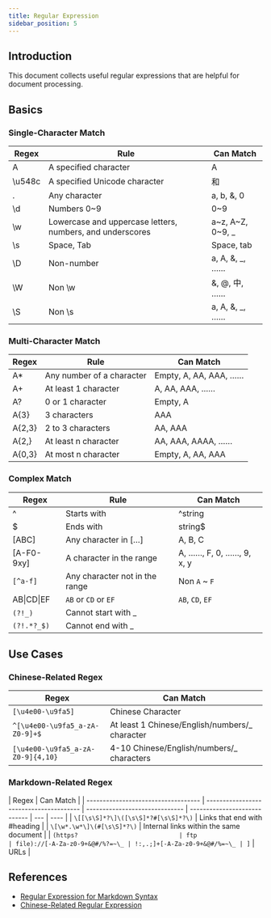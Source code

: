 ```yaml
---
title: Regular Expression
sidebar_position: 5
---
```


## Introduction

This document collects useful regular expressions that are helpful for document processing.

## Basics

### Single-Character Match

| Regex  | Rule                                                      | Can Match         |
| ------ | --------------------------------------------------------- | ----------------- |
| A      | A specified character                                     | A                 |
| \u548c | A specified Unicode character                             | 和                |
| .      | Any character                                             | a, b, &, 0        |
| \d     | Numbers 0~9                                               | 0~9               |
| \w     | Lowercase and uppercase letters, numbers, and underscores | a~z, A~Z, 0~9, \_ |
| \s     | Space, Tab                                                | Space, tab        |
| \D     | Non-number                                                | a, A, &, \_, ……   |
| \W     | Non \w                                                    | &, @, 中, ……      |
| \S     | Non \s                                                    | a, A, &, \_, ……   |

### Multi-Character Match

| Regex  | Rule                      | Can Match             |
| ------ | ------------------------- | --------------------- |
| A\*    | Any number of a character | Empty, A, AA, AAA, …… |
| A+     | At least 1 character      | A, AA, AAA, ……        |
| A?     | 0 or 1 character          | Empty, A              |
| A{3}   | 3 characters              | AAA                   |
| A{2,3} | 2 to 3 characters         | AA, AAA               |
| A{2,}  | At least n character      | AA, AAA, AAAA, ……     |
| A{0,3} | At most n character       | Empty, A, AA, AAA     |

### Complex Match

| Regex       | Rule                           | Can Match                |
| ----------- | ------------------------------ | ------------------------ |
| ^           | Starts with                    | ^string                  |
| $           | Ends with                      | string$                  |
| [ABC]       | Any character in […]           | A, B, C                  |
| [A-F0-9xy]  | A character in the range       | A, ……, F, 0, ……, 9, x, y |
| `[^a-f]`    | Any character not in the range | Non `A` ~ `F`            |
| AB\|CD\|EF  | `AB` or `CD` or `EF`           | `AB`, `CD`, `EF`         |
| `(?!_)`　　 | Cannot start with \_           |                          |
| `(?!.*?_$)` | Cannot end with \_             |                          |

## Use Cases

### Chinese-Related Regex

| Regex                             | Can Match                                       |
| --------------------------------- | ----------------------------------------------- |
| `[\u4e00-\u9fa5]`                 | Chinese Character                               |
| `^[\u4e00-\u9fa5_a-zA-Z0-9]+$`    | At least 1 Chinese/English/numbers/\_ character |
| `[\u4e00-\u9fa5_a-zA-Z0-9]{4,10}` | 4-10 Chinese/English/numbers/\_ characters      |

### Markdown-Related Regex

| Regex                               | Can Match                               |
| ----------------------------------- | --------------------------------------- | ------------------------------ | ---------------------------- | --- | ---- |
| `\[[\s\S]*?\]\([\s\S]*?#[\s\S]*?\)` | Links that end with #heading            |
| `\[\w*.\w*\]\(#[\s\S]*?\)`          | Internal links within the same document |
| `(https?                            | ftp                                     | file)://[-A-Za-z0-9+&@#/%?=~\_ | !:,.;]+[-A-Za-z0-9+&@#/%=~\_ | ]`  | URLs |

## References

-   [Regular Expression for Markdown Syntax](http://blog.huanghanlian.com/article/5c80b4176f8b011040530140)
-   [Chinese-Related Regular Expression](https://www.jianshu.com/p/8695c2ba8ace)
